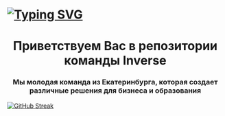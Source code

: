# [![Typing SVG](https://readme-typing-svg.herokuapp.com?color=%2336BCF7&lines=Inverse+roster)](https://git.io/typing-svg)

<h1 align="center">Приветствуем Вас в репозитории команды Inverse</h1>
<h3 align="center">Мы молодая команда из Екатеринбурга, которая создает различные решения для бизнеса и образования</h3>

[![GitHub Streak](http://github-readme-streak-stats.herokuapp.com?user=mack1ch&theme=vue-dark)](https://git.io/streak-stats)

